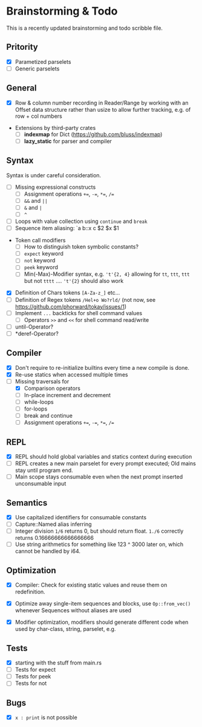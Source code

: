 # Brainstorming & Todo

This is a recently updated brainstorming and todo scribble file.

## Pritority

- [x] Parametized parselets
- [ ] Generic parselets

## General

- [x] Row & column number recording in Reader/Range by working with an Offset data structure rather than usize to allow further tracking, e.g. of row + col numbers
- Extensions by third-party crates
    - [ ] **indexmap** for Dict (https://github.com/bluss/indexmap)
    - [ ] **lazy_static** for parser and compiler

## Syntax

Syntax is under careful consideration.

- [ ] Missing expressional constructs
  - [ ] Assignment operations `+=`, `-=`, `*=`, `/=`
  - [ ] `&&` and `||`
  - [ ] `&` and `|`
  - [ ] `^`
- [ ] Loops with value collection using `continue` and `break`
- [ ] Sequence item aliasing: `a b::x c $2 $x $1
- Token call modifiers
  - [ ] How to distinguish token symbolic constants?
  - [ ] `expect` keyword
  - [ ] `not` keyword
  - [ ] `peek` keyword
  - [ ] Min(-Max)-Modifier syntax, e.g. `'t'{2, 4}` allowing for `tt`, `ttt`, `ttt` but not `tttt` .... `'t'{2}` should also work
- [x] Definition of Chars tokens `[A-Za-z_]` etc...
- [ ] Definition of Regex tokens `/Hel+o Wo?rld/` (not now, see https://github.com/phorward/tokay/issues/1)
- [ ] Implement `...` backticks for shell command values
  - [ ] Operators `>>` and `<<` for shell command read/write
- [ ] until-Operator?
- [ ] *deref-Operator?

## Compiler

- [x] Don't require to re-initialize builtins every time a new compile is done.
- [x] Re-use statics when accessed multiple times
- [ ] Missing traversals for
  - [x] Comparison operators
  - [ ] In-place increment and decrement
  - [ ] while-loops
  - [ ] for-loops
  - [ ] break and continue
  - [ ] Assignment operations `+=`, `-=`, `*=`, `/=`

## REPL

- [x] REPL should hold global variables and statics context during execution
- [ ] REPL creates a new main parselet for every prompt executed; Old mains stay until program end.
- [ ] Main scope stays consumable even when the next prompt inserted unconsumable input

## Semantics

- [x] Use capitalized identifiers for consumable constants
- [ ] Capture::Named alias inferring
- [ ] Integer division `1/6` returns 0, but should return float. `1./6` correctly returns 0.16666666666666666
- [ ] Use string arithmetics for something like 123 ^ 3000 later on, which cannot be handled by i64.

## Optimization

- [x] Compiler: Check for existing static values and reuse them on redefinition.
- [x] Optimize away single-item sequences and blocks, use `Op::from_vec()` whenever Sequences without aliases are used
- [x] Modifier optimization, modifiers should generate different code when used by char-class, string, parselet, e.g.


## Tests

- [x] starting with the stuff from main.rs
- [ ] Tests for expect
- [ ] Tests for peek
- [ ] Tests for not

## Bugs

- [x] `x : print` is not possible
